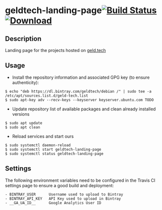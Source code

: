 # geldtech-landing-page[![Build Status](https://travis-ci.org/zlig/geldtech-landing-page.svg?branch=master)](https://travis-ci.org/zlig/geldtech-landing-page)  [ ![Download](https://api.bintray.com/packages/geld.tech/debian/geldtech-landing-page/images/download.svg) ](https://bintray.com/geld.tech/debian/geldtech-landing-pages#files)


## Description

Landing page for the projects hosted on <a href="http://www.gedl.tech">geld.tech</a>


## Usage

* Install the repository information and associated GPG key (to ensure authenticity):
```
$ echo "deb https://dl.bintray.com/geldtech/debian /" | sudo tee -a /etc/apt/sources.list.d/geld-tech.list
$ sudo apt-key adv --recv-keys --keyserver keyserver.ubuntu.com TODO
```

* Update repository list of available packages and clean already installed versions
```
$ sudo apt update
$ sudo apt clean
```

* Reload services and start ours
```
$ sudo systemctl daemon-reload
$ sudo systemctl start geldtech-landing-page
$ sudo systemctl status geldtech-landing-page
```

## Settings

The following environment variables need to be configured in the Travis CI settings page to ensure a good build and deployment:

```
- BINTRAY_USER		Username used to upload to Bintray
- BINTRAY_API_KEY	API Key used to upload in Bintray
- __GA_UA_ID__		Google Analytics User ID
```
